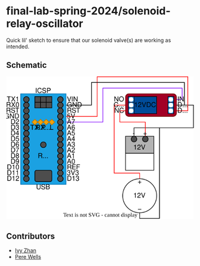 # final-lab-spring-2024/solenoid-relay-oscillator

Quick lil' sketch to ensure that our solenoid valve(s) are working as intended.

## Schematic

![](./Solenoid%20Valve%20Relay%20Circuit.svg)

## Contributors

- [Ivy Zhan](https://github.com/poisoni-v)
- [Pere Wells](https://github.com/c1m50c)